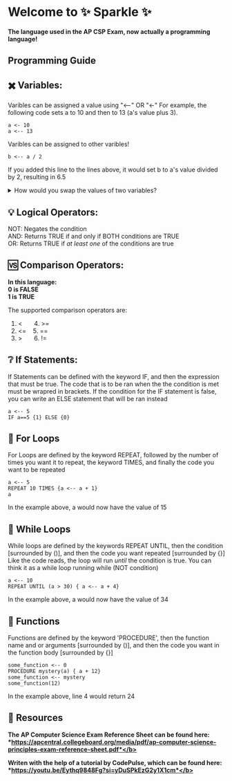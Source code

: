 #  Welcome to ✨ Sparkle ✨

**The language used in the AP CSP Exam, now actually a programming language!**

## **Programming Guide**

## ✖️ Variables:
Varibles can be assigned a value using "<--" OR "<-"
For example, the following code sets a to 10 and then to 13 (a's value plus 3). 
```
a <- 10
a <-- 13
```
 Varibles can be assigned to other varibles!
```
b <-- a / 2
```
If you added this line to the lines above, it would set b to a's value divided by 2, resulting in 6.5

<details>
  <summary>How would you swap the values of two variables? </summary>
  
  ```m
a <-- 10
b <-- 10
c <--  a
a <-- b
b <-- c
```
  
</details>

## 💡 Logical Operators:
NOT: Negates the condition <br> 
AND: Returns TRUE if and only if BOTH conditions are TRUE <br>
OR: Returns TRUE if <i> at least one </i> of the conditions are true <br>

## 🆚 Comparison Operators:
<b>In this language: <br />
  0 is FALSE <br />
  1 is TRUE </b>

  The supported comparison operators are: 
  1. < &nbsp;&nbsp;   &nbsp;&nbsp; 4. \>= 
  2. <= &nbsp;&nbsp;  5. ==
  3. \> &nbsp;&nbsp; &nbsp;&nbsp;  6. !=

## ❔ If Statements:
If Statements can be defined with the keyword IF, and then the expression that must be true. The code that is to be ran when the the condition is met must be wrapred in brackets. If the condition for the IF statement is false, you can write an ELSE statement that will be ran instead
```
a <-- 5
IF a==5 {1} ELSE {0}
```
## 🔄 For Loops
For Loops are defined by the keyword REPEAT, followed by the number of times you want it to repeat, the keyword TIMES, and finally the code you want to be repeated
```
a <-- 5
REPEAT 10 TIMES {a <-- a + 1}
a
```
In the example above, a would now have the value of 15
## 🔁 While Loops
While loops are defined by the keywords REPEAT UNTIL, then the condition [surrounded by ()], and then the code you want repeated [surrounded by {}]
Like the code reads, the loop will run <i> until </i> the condition is true. You can think it as a while loop running while (NOT condition)
```
a <-- 10
REPEAT UNTIL (a > 30) { a <-- a + 4}
```
In the example above, a would now have the value of 34

## 🔁 Functions
Functions are defined by the keyword 'PROCEDURE', then the function name and or arguments [surrounded by ()], and then the code you want in the function body [surrounded by {}]
```
some_function <-- 0
PROCEDURE mystery(a) { a + 12}
some_function <-- mystery
some_function(12)
```
In the example above, line 4 would return 24

## 📖 Resources

 <b>The AP Computer Science Exam Reference Sheet can be found here:  *https://apcentral.collegeboard.org/media/pdf/ap-computer-science-principles-exam-reference-sheet.pdf*</b>

<b> Writen with the help of a tutorial by CodePulse, which can be found here: *https://youtu.be/Eythq9848Fg?si=yDuSPkEzG2y1X1cm*</b>
